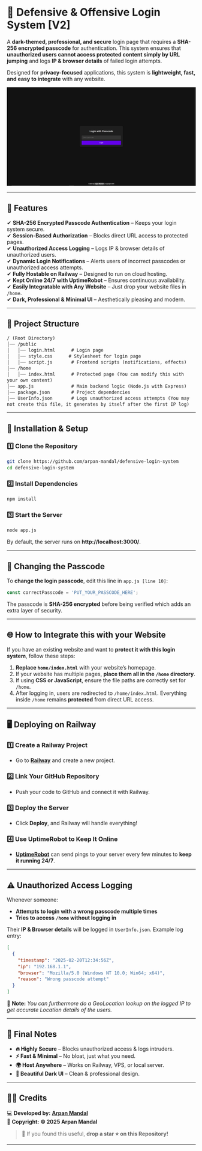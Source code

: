 # **🔐 Defensive & Offensive Login System [V2]**  

A **dark-themed, professional, and secure** login page that requires a **SHA-256 encrypted passcode** for authentication. This system ensures that **unauthorized users cannot access protected content simply by URL jumping** and logs **IP & browser details** of failed login attempts.  

Designed for **privacy-focused** applications, this system is **lightweight, fast, and easy to integrate** with any website.  

![Login Page](loginpage.png)

---

## **🚀 Features**  
✔ **SHA-256 Encrypted Passcode Authentication** – Keeps your login system secure.  
✔ **Session-Based Authorization** – Blocks direct URL access to protected pages.  
✔ **Unauthorized Access Logging** – Logs IP & browser details of unauthorized users.  
✔ **Dynamic Login Notifications** – Alerts users of incorrect passcodes or unauthorized access attempts.  
✔ **Fully Hostable on Railway** – Designed to run on cloud hosting.  
✔ **Kept Online 24/7 with UptimeRobot** – Ensures continuous availability.  
✔ **Easily Integratable with Any Website** – Just drop your website files in `/home`.  
✔ **Dark, Professional & Minimal UI** – Aesthetically pleasing and modern.  

---

## **📂 Project Structure**  

```
/ (Root Directory)
│── /public
│   │── login.html      # Login page
│   │── style.css      # Stylesheet for login page
│   │── script.js       # Frontend scripts (notifications, effects)
│── /home
│   │── index.html      # Protected page (You can modify this with your own content)
│── app.js              # Main backend logic (Node.js with Express)
│── package.json        # Project dependencies
│── UserInfo.json       # Logs unauthorized access attempts (You may not create this file, it generates by itself after the first IP log)
```

---

## **🔧 Installation & Setup**  

### **1️⃣ Clone the Repository**  
```sh
git clone https://github.com/arpan-mandal/defensive-login-system
cd defensive-login-system
```

### **2️⃣ Install Dependencies**  
```sh
npm install
```

### **3️⃣ Start the Server**  
```sh
node app.js
```
By default, the server runs on **http://localhost:3000/**.  

---

## **🔑 Changing the Passcode**  

To **change the login passcode**, edit this line in `app.js [line 10]`:  

```js
const correctPasscode = 'PUT_YOUR_PASSCODE_HERE';
```
The passcode is **SHA-256 encrypted** before being verified which adds an extra layer of security.

---

## **🌐 How to Integrate this with your Website**  

If you have an existing website and want to **protect it with this login system**, follow these steps:  

1. **Replace `home/index.html`** with your website’s homepage.  
2. If your website has multiple pages, **place them all in the `/home` directory**.  
3. If using **CSS or JavaScript**, ensure the file paths are correctly set for `/home`.  
4. After logging in, users are redirected to `/home/index.html`. Everything inside `/home` remains **protected** from direct URL access.  

---

## **🖥️ Deploying on Railway**  

### **1️⃣ Create a Railway Project**  
- Go to **[Railway](https://railway.app/)** and create a new project.  

### **2️⃣ Link Your GitHub Repository**  
- Push your code to GitHub and connect it with Railway.  

### **3️⃣ Deploy the Server**  
- Click **Deploy**, and Railway will handle everything!  

### **4️⃣ Use UptimeRobot to Keep It Online**  
- **[UptimeRobot](https://uptimerobot.com/)** can send pings to your server every few minutes to **keep it running 24/7**.  

---

## **⚠️ Unauthorized Access Logging**  

Whenever someone:  
- **Attempts to login with a wrong passcode multiple times**  
- **Tries to access `/home` without logging in**  

Their **IP & Browser details** will be logged in `UserInfo.json`. Example log entry:  

```json
[
  {
    "timestamp": "2025-02-20T12:34:56Z",
    "ip": "192.168.1.1",
    "browser": "Mozilla/5.0 (Windows NT 10.0; Win64; x64)",
    "reason": "Wrong passcode attempt"
  }
]
```
📌 **Note:** <i>You can furthermore do a GeoLocation lookup on the logged IP to get accurate Location details of the users.</i>

---

## **📌 Final Notes**  

- **🔥 Highly Secure** – Blocks unauthorized access & logs intruders.  
- **⚡ Fast & Minimal** – No bloat, just what you need.  
- **🌍 Host Anywhere** – Works on Railway, VPS, or local server.  
- **🎨 Beautiful Dark UI** – Clean & professional design.  

---

## **👨‍💻 Credits**  

💻 **Developed by:** **[Arpan Mandal](https://arpanm.xyz/)**  
📅 **Copyright:** **© 2025 Arpan Mandal**  


> 🙌 If you found this useful, **drop a star ⭐ on this Repository!**  

---
